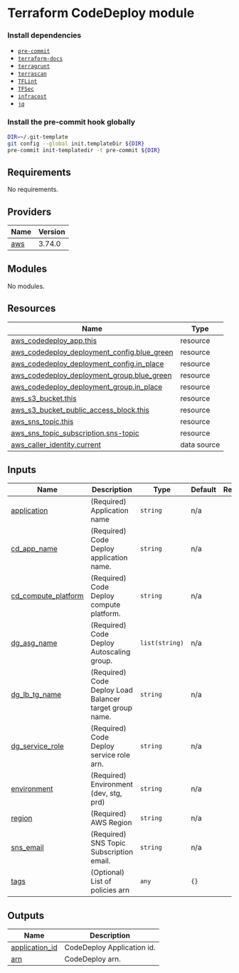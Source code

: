 # Terraform CodeDeploy module

### Install dependencies

<!-- markdownlint-disable no-inline-html -->

* [`pre-commit`](https://pre-commit.com/#install)
* [`terraform-docs`](https://github.com/terraform-docs/terraform-docs)
* [`terragrunt`](https://terragrunt.gruntwork.io/docs/getting-started/install/)
* [`terrascan`](https://github.com/accurics/terrascan)
* [`TFLint`](https://github.com/terraform-linters/tflint)
* [`TFSec`](https://github.com/liamg/tfsec)
* [`infracost`](https://github.com/infracost/infracost)
* [`jq`](https://github.com/stedolan/jq)

### Install the pre-commit hook globally

```bash
DIR=~/.git-template
git config --global init.templateDir ${DIR}
pre-commit init-templatedir -t pre-commit ${DIR}
```

<!-- BEGINNING OF PRE-COMMIT-TERRAFORM DOCS HOOK -->
## Requirements

No requirements.

## Providers

| Name | Version |
|------|---------|
| <a name="provider_aws"></a> [aws](#provider\_aws) | 3.74.0 |

## Modules

No modules.

## Resources

| Name | Type |
|------|------|
| [aws_codedeploy_app.this](https://registry.terraform.io/providers/hashicorp/aws/latest/docs/resources/codedeploy_app) | resource |
| [aws_codedeploy_deployment_config.blue_green](https://registry.terraform.io/providers/hashicorp/aws/latest/docs/resources/codedeploy_deployment_config) | resource |
| [aws_codedeploy_deployment_config.in_place](https://registry.terraform.io/providers/hashicorp/aws/latest/docs/resources/codedeploy_deployment_config) | resource |
| [aws_codedeploy_deployment_group.blue_green](https://registry.terraform.io/providers/hashicorp/aws/latest/docs/resources/codedeploy_deployment_group) | resource |
| [aws_codedeploy_deployment_group.in_place](https://registry.terraform.io/providers/hashicorp/aws/latest/docs/resources/codedeploy_deployment_group) | resource |
| [aws_s3_bucket.this](https://registry.terraform.io/providers/hashicorp/aws/latest/docs/resources/s3_bucket) | resource |
| [aws_s3_bucket_public_access_block.this](https://registry.terraform.io/providers/hashicorp/aws/latest/docs/resources/s3_bucket_public_access_block) | resource |
| [aws_sns_topic.this](https://registry.terraform.io/providers/hashicorp/aws/latest/docs/resources/sns_topic) | resource |
| [aws_sns_topic_subscription.sns-topic](https://registry.terraform.io/providers/hashicorp/aws/latest/docs/resources/sns_topic_subscription) | resource |
| [aws_caller_identity.current](https://registry.terraform.io/providers/hashicorp/aws/latest/docs/data-sources/caller_identity) | data source |

## Inputs

| Name | Description | Type | Default | Required |
|------|-------------|------|---------|:--------:|
| <a name="input_application"></a> [application](#input\_application) | (Required) Application name | `string` | n/a | yes |
| <a name="input_cd_app_name"></a> [cd\_app\_name](#input\_cd\_app\_name) | (Required) Code Deploy application name. | `string` | n/a | yes |
| <a name="input_cd_compute_platform"></a> [cd\_compute\_platform](#input\_cd\_compute\_platform) | (Required) Code Deploy compute platform. | `string` | n/a | yes |
| <a name="input_dg_asg_name"></a> [dg\_asg\_name](#input\_dg\_asg\_name) | (Required) Code Deploy Autoscaling group. | `list(string)` | n/a | yes |
| <a name="input_dg_lb_tg_name"></a> [dg\_lb\_tg\_name](#input\_dg\_lb\_tg\_name) | (Required) Code Deploy Load Balancer target group name. | `string` | n/a | yes |
| <a name="input_dg_service_role"></a> [dg\_service\_role](#input\_dg\_service\_role) | (Required) Code Deploy service role arn. | `string` | n/a | yes |
| <a name="input_environment"></a> [environment](#input\_environment) | (Required) Environment (dev, stg, prd) | `string` | n/a | yes |
| <a name="input_region"></a> [region](#input\_region) | (Required) AWS Region | `string` | n/a | yes |
| <a name="input_sns_email"></a> [sns\_email](#input\_sns\_email) | (Required) SNS Topic Subscription email. | `string` | n/a | yes |
| <a name="input_tags"></a> [tags](#input\_tags) | (Optional) List of policies arn | `any` | `{}` | no |

## Outputs

| Name | Description |
|------|-------------|
| <a name="output_application_id"></a> [application\_id](#output\_application\_id) | CodeDeploy Application id. |
| <a name="output_arn"></a> [arn](#output\_arn) | CodeDeploy arn. |
<!-- END OF PRE-COMMIT-TERRAFORM DOCS HOOK -->
